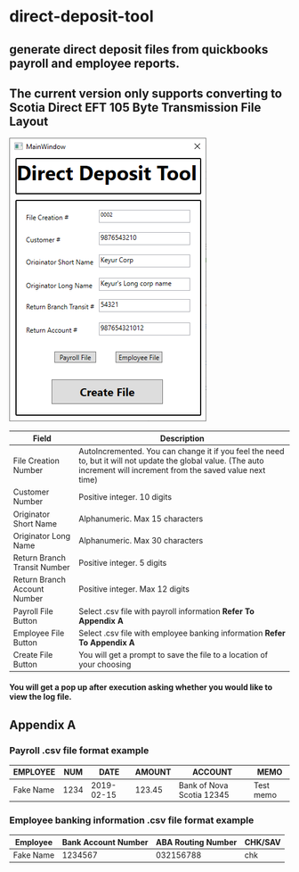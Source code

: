 # direct-deposit-tool
## generate direct deposit files from quickbooks payroll and employee reports.
## The current version only supports converting to Scotia Direct EFT 105 Byte Transmission File Layout
![](https://github.com/keypat/direct-deposit-tool/blob/master/GUI.PNG)

|Field|Description|
|-----|-----------|
|File Creation Number|AutoIncremented. You can change it if you feel the need to, but it will not update the global value. (The auto increment will increment from the saved value next time)|
|Customer Number|Positive integer. 10 digits|
|Originator Short Name|Alphanumeric. Max 15 characters|
|Originator Long Name|Alphanumeric. Max 30 characters|
|Return Branch Transit Number|Positive integer. 5 digits|
|Return Branch Account Number|Positive integer. Max 12 digits|
|Payroll File Button|Select .csv file with payroll information **Refer To Appendix A**|
|Employee File Button|Select .csv file with employee banking information **Refer To Appendix A**|
|Create File Button|You will get a prompt to save the file to a location of your choosing|
#### You will get a pop up after execution asking whether you would like to view the log file.


## Appendix A
### Payroll .csv file format example
|EMPLOYEE|NUM|DATE|AMOUNT|ACCOUNT|MEMO|
|--------|---|----|------|-------|----|
|Fake Name|1234|2019-02-15|123.45|Bank of Nova Scotia 12345|Test memo|

### Employee banking information .csv file format example
|Employee|Bank Account Number|ABA Routing Number|CHK/SAV|
|--------|-------------------|------------------|-------|
|Fake Name|1234567|032156788|chk|
